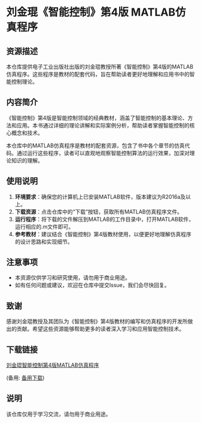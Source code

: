 # 刘金琨《智能控制》第4版 MATLAB仿真程序

## 资源描述

本仓库提供电子工业出版社出版的刘金琨教授所著《智能控制》第4版的MATLAB仿真程序。这些程序是教材的配套代码，旨在帮助读者更好地理解和应用书中的智能控制理论。

## 内容简介

《智能控制》第4版是智能控制领域的经典教材，涵盖了智能控制的基本理论、方法和应用。本书通过详细的理论讲解和实际案例分析，帮助读者掌握智能控制的核心概念和技术。

本仓库中的MATLAB仿真程序是教材的配套资源，包含了书中各个章节的仿真代码。通过运行这些程序，读者可以直观地观察智能控制算法的运行效果，加深对理论知识的理解。

## 使用说明

1. **环境要求**：确保您的计算机上已安装MATLAB软件，版本建议为R2016a及以上。
2. **下载资源**：点击仓库中的“下载”按钮，获取所有MATLAB仿真程序文件。
3. **运行程序**：将下载的文件解压到MATLAB的工作目录中，打开MATLAB软件，运行相应的.m文件即可。
4. **参考教材**：建议结合《智能控制》第4版教材使用，以便更好地理解仿真程序的设计思路和实现细节。

## 注意事项

- 本资源仅供学习和研究使用，请勿用于商业用途。
- 如有任何问题或建议，欢迎在仓库中提交Issue，我们会尽快回复。

## 致谢

感谢刘金琨教授及其团队为《智能控制》第4版教材的编写和仿真程序的开发所做出的贡献。希望这些资源能够帮助更多的读者深入学习和应用智能控制技术。

## 下载链接
[刘金琨智能控制第4版MATLAB仿真程序](https://pan.quark.cn/s/00e2520e8666) 

(备用: [备用下载](https://pan.baidu.com/s/1CDtseFVsd47BZ9XvYrTasQ?pwd=1234))

## 说明

该仓库仅用于学习交流，请勿用于商业用途。
